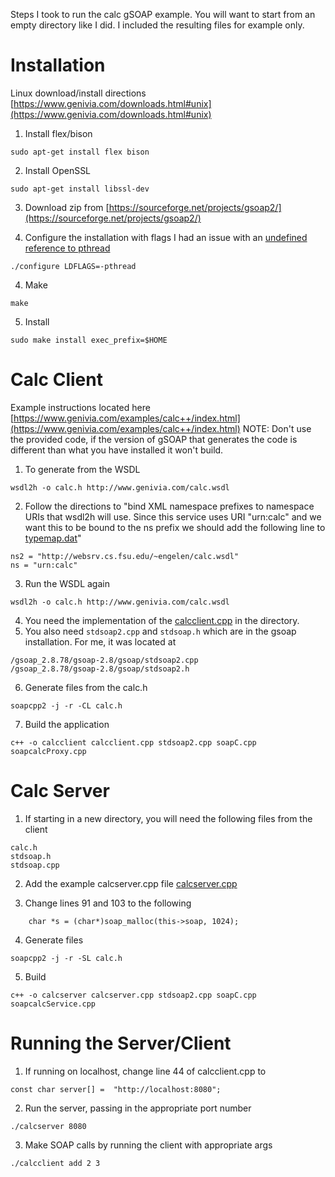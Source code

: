 Steps I took to run the calc gSOAP example. You will want to start from an empty directory like I did. I included the resulting files for example only.

# Installation
Linux download/install directions [https://www.genivia.com/downloads.html#unix](https://www.genivia.com/downloads.html#unix)
1. Install flex/bison
```
sudo apt-get install flex bison
```
2. Install OpenSSL
```
sudo apt-get install libssl-dev
```
3. Download zip from [https://sourceforge.net/projects/gsoap2/](https://sourceforge.net/projects/gsoap2/)

4. Configure the installation with flags
I had an issue with an [undefined reference to pthread](https://sourceforge.net/p/gsoap2/bugs/481/)
```
./configure LDFLAGS=-pthread 
```
4. Make
```
make
```
5. Install
```
sudo make install exec_prefix=$HOME
```

# Calc Client
Example instructions located here [https://www.genivia.com/examples/calc++/index.html](https://www.genivia.com/examples/calc++/index.html)
NOTE: Don't use the provided code, if the version of gSOAP that generates the code is different than what you have installed it won't build.
1. To generate from the WSDL
```
wsdl2h -o calc.h http://www.genivia.com/calc.wsdl
```
2. Follow the directions to "bind XML namespace prefixes to namespace URIs that wsdl2h will use. 
Since this service uses URI "urn:calc" and we want this to be bound to the ns prefix we should add the following line to [typemap.dat](https://www.genivia.com/examples/calc++/typemap.dat)"
```
ns2 = "http://websrv.cs.fsu.edu/~engelen/calc.wsdl"
ns = "urn:calc"
```
3. Run the WSDL again
```
wsdl2h -o calc.h http://www.genivia.com/calc.wsdl
```
4. You need the implementation of the [calcclient.cpp](https://www.genivia.com/examples/calc++/calcclient.cpp) in the directory.
5. You also need `stdsoap2.cpp` and `stdsoap.h` which are in the gsoap installation. For me, it was located at
```
/gsoap_2.8.78/gsoap-2.8/gsoap/stdsoap2.cpp
/gsoap_2.8.78/gsoap-2.8/gsoap/stdsoap2.h
```
6. Generate files from the calc.h
```
soapcpp2 -j -r -CL calc.h
```
7. Build the application
```
c++ -o calcclient calcclient.cpp stdsoap2.cpp soapC.cpp soapcalcProxy.cpp
```
# Calc Server
1. If starting in a new directory, you will need the following files from the client
```
calc.h
stdsoap.h
stdsoap.cpp
```
2. Add the example calcserver.cpp file [calcserver.cpp](https://www.genivia.com/examples/calc++/calcserver.cpp)

3. Change lines 91 and 103 to the following
```
    char *s = (char*)soap_malloc(this->soap, 1024);
```
4. Generate files
```
soapcpp2 -j -r -SL calc.h
```
5. Build
```
c++ -o calcserver calcserver.cpp stdsoap2.cpp soapC.cpp soapcalcService.cpp
```

# Running the Server/Client
1. If running on localhost, change line 44 of calcclient.cpp to
```
const char server[] =  "http://localhost:8080";
```
2. Run the server, passing in the appropriate port number
```
./calcserver 8080
```
3. Make SOAP calls by running the client with appropriate args
```
./calcclient add 2 3
```